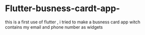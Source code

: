 # Flutter-busness-cardt-app-
this is a first use of flutter , i tried to make a busness card app witch contains my email and phone number as widgets
